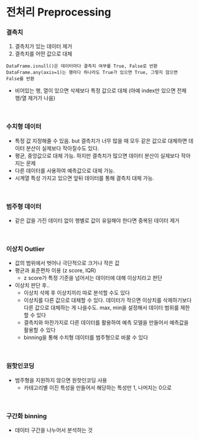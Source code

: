 # 전처리 Preprocessing

### 결측치

1. 결측치가 있는 데이터 제거
2. 결측치를 어떤 값으로 대체

```
DataFrame.isnull()은 데이터마다 결측치 여부를 True, False로 반환
DataFrame.any(axis=1)는 행마다 하나라도 True가 있으면 True, 그렇지 않으면 False를 반환
```

- 비어있는 행, 열이 있으면 삭제보다 특정 값으로 대체 (아예 index만 있으면 전체 행/열 제거가 나음)

<br>

### 수치형 데이터

- 특정 값 지정해줄 수 있음. but 결측치가 너무 많을 때 모두 같은 값으로 대체하면 데이터 분산이 실제보다 작아질수도 있다.
- 평균, 중앙값으로 대체 가능. 하지만 결측치가 많으면 데이터 분산이 실제보다 작아지는 문제
- 다른 데이터를 사용하여 예측값으로 대체 가능.
- 시계열 특성 가지고 있으면 앞뒤 데이터를 통해 결측치 대체 가능.

<br>

### 범주형 데이터

- 같은 값을 가진 데이터 없이 행별로 값이 유일해야 한다면 중복된 데이터 제거

<br>

### 이상치 Outlier

- 값의 범위에서 벗어나 극단적으로 크거나 작은 값
- 평균과 표준편차 이용 (z score, IQR)
    - z score가 특정 기준을 넘어서는 데이터에 대해 이상치라고 판단
- 이상치 판단 후..
    - 이상치 삭제 후 이상치끼리 따로 분석할 수도 있다
    - 이상치를 다른 값으로 대체할 수 있다. 데이터가 작으면 이상치를 삭제하기보다 다른 값으로 대체하는 게 나을수도. max, min을 설정해서 데이터 범위를 제한할 수 있다
    - 결측치와 마찬가지로 다른 데이터를 활용하여 예측 모델을 만들어서 예측값을 활용할 수 있다
    - binning을 통해 수치형 데이터를 범주형으로 바꿀 수 있다
    
<br>

### 원핫인코딩

- 범주형을 지원하지 않으면 원핫인코딩 사용
    - 카테고리별 이진 특성을 만들어서 해당하는 특성만 1, 나머지는 0으로

<br>

### 구간화 binning

- 데이터 구간을 나누어서 분석하는 것

